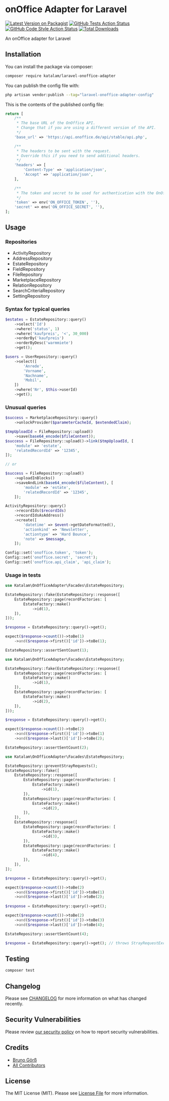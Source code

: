 # onOffice Adapter for Laravel

[![Latest Version on Packagist](https://img.shields.io/packagist/v/katalam/laravel-onoffice-adapter.svg?style=flat-square)](https://packagist.org/packages/katalam/laravel-onoffice-adapter)
[![GitHub Tests Action Status](https://img.shields.io/github/actions/workflow/status/katalam/laravel-onoffice-adapter/run-tests.yml?branch=main&label=tests&style=flat-square)](https://github.com/katalam/laravel-onoffice-adapter/actions?query=workflow%3Arun-tests+branch%3Amain)
[![GitHub Code Style Action Status](https://img.shields.io/github/actions/workflow/status/katalam/laravel-onoffice-adapter/fix-php-code-style-issues.yml?branch=main&label=code%20style&style=flat-square)](https://github.com/katalam/laravel-onoffice-adapter/actions?query=workflow%3A"Fix+PHP+code+style+issues"+branch%3Amain)
[![Total Downloads](https://img.shields.io/packagist/dt/katalam/laravel-onoffice-adapter.svg?style=flat-square)](https://packagist.org/packages/katalam/laravel-onoffice-adapter)

An onOffice adapter for Laravel

## Installation

You can install the package via composer:

```bash
composer require katalam/laravel-onoffice-adapter
```

You can publish the config file with:

```bash
php artisan vendor:publish --tag="laravel-onoffice-adapter-config"
```

This is the contents of the published config file:

```php
return [
    /**
     * The base URL of the OnOffice API.
     * Change that if you are using a different version of the API.
     */
    'base_url' => 'https://api.onoffice.de/api/stable/api.php',

    /**
     * The headers to be sent with the request.
     * Override this if you need to send additional headers.
     */
    'headers' => [
        'Content-Type' => 'application/json',
        'Accept' => 'application/json',
    ],

    /**
     * The token and secret to be used for authentication with the OnOffice API.
     */
    'token' => env('ON_OFFICE_TOKEN', ''),
    'secret' => env('ON_OFFICE_SECRET', ''),
];
```

## Usage

### Repositories
* ActivityRepository
* AddressRepository
* EstateRepository
* FieldRepository
* FileRepository
* MarketplaceRepository
* RelationRepository
* SearchCriteriaRepository
* SettingRepository

### Syntax for typical queries
```php
$estates = EstateRepository::query()
    ->select('Id')
    ->where('status', 1)
    ->where('kaufpreis', '<', 30_000)
    ->orderBy('kaufpreis')
    ->orderByDesc('warmmiete')
    ->get();

$users = UserRepository::query()
    ->select([
        'Anrede',
        'Vorname',
        'Nachname',
        'Mobil',
    ])
    ->where('Nr', $this->userId)
    ->get();
```

### Unusual queries
```php
$success = MarketplaceRepository::query()
    ->unlockProvider($parameterCacheId, $extendedClaim);
```
```php
$tmpUploadId = FileRepository::upload()
    ->save(base64_encode($fileContent));
$success = FileRepository::upload()->link($tmpUploadId, [
    'module' => 'estate',
    'relatedRecordId' => '12345',
]);

// or

$success = FileRepository::upload()
    ->uploadInBlocks()
    ->saveAndLink(base64_encode($fileContent), [
        'module' => 'estate',
        'relatedRecordId' => '12345',
    ]);
```
```php
ActivityRepository::query()
    ->recordIds($recordIds)
    ->recordIdsAsAddress()
    ->create([
        'datetime' => $event->getDateFormatted(),
        'actionkind' => 'Newsletter',
        'actiontype' => 'Hard Bounce',
        'note' => $message,
    ]);
```

```php
Config::set('onoffice.token', 'token');
Config::set('onoffice.secret', 'secret');
Config::set('onoffice.api_claim', 'api_claim');
```

### Usage in tests
```php
use Katalam\OnOfficeAdapter\Facades\EstateRepository;

EstateRepository::fake(EstateRepository::response([
    EstateRepository::page(recordFactories: [
        EstateFactory::make()
            ->id(1),
    ]),
]));

$response = EstateRepository::query()->get();

expect($response->count())->toBe(1)
    ->and($response->first()['id'])->toBe(1);

EstateRepository::assertSentCount(1);
```
```php
use Katalam\OnOfficeAdapter\Facades\EstateRepository;

EstateRepository::fake(EstateRepository::response([
    EstateRepository::page(recordFactories: [
        EstateFactory::make()
            ->id(1),
    ]),
    EstateRepository::page(recordFactories: [
        EstateFactory::make()
            ->id(2),
    ]),
]));

$response = EstateRepository::query()->get();

expect($response->count())->toBe(2)
    ->and($response->first()['id'])->toBe(1)
    ->and($response->last()['id'])->toBe(2);

EstateRepository::assertSentCount(2);
```
```php
use Katalam\OnOfficeAdapter\Facades\EstateRepository;

EstateRepository::preventStrayRequests();
EstateRepository::fake([
    EstateRepository::response([
        EstateRepository::page(recordFactories: [
            EstateFactory::make()
                ->id(1),
        ]),
        EstateRepository::page(recordFactories: [
            EstateFactory::make()
                ->id(2),
        ]),
    ]),
    EstateRepository::response([
        EstateRepository::page(recordFactories: [
            EstateFactory::make()
                ->id(3),
        ]),
        EstateRepository::page(recordFactories: [
            EstateFactory::make()
                ->id(4),
        ]),
    ]),
]);

$response = EstateRepository::query()->get();

expect($response->count())->toBe(2)
    ->and($response->first()['id'])->toBe(1)
    ->and($response->last()['id'])->toBe(2);
    
$response = EstateRepository::query()->get();

expect($response->count())->toBe(2)
    ->and($response->first()['id'])->toBe(3)
    ->and($response->last()['id'])->toBe(4);

EstateRepository::assertSentCount(4);

$response = EstateRepository::query()->get(); // throws StrayRequestException
```

## Testing

```bash
composer test
```

## Changelog

Please see [CHANGELOG](CHANGELOG.md) for more information on what has changed recently.

## Security Vulnerabilities

Please review [our security policy](../../security/policy) on how to report security vulnerabilities.

## Credits

- [Bruno Görß](https://github.com/Katalam)
- [All Contributors](../../contributors)

## License

The MIT License (MIT). Please see [License File](LICENSE.md) for more information.
